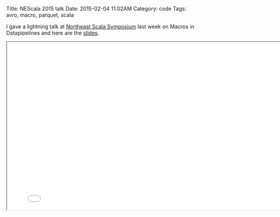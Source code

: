 Title: NEScala 2015 talk
Date: 2015-02-04 11:02AM
Category: code
Tags: avro, macro, parquet, scala

I gave a lightning talk at [Northeast Scala Symposium](http://www.nescala.org/) last week on Macros in Datapipelines and here are the [slides](/slides/macros.html).

<iframe src="/slides/macros.html" width="800" height="450"></iframe>
